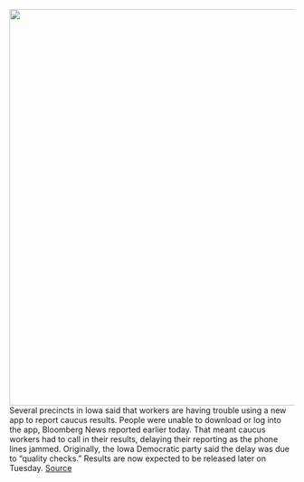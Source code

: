 <img src='https://cdn.vox-cdn.com/thumbor/JW6ySVwSuxqIhiL_y80U0qj15fQ=/0x0:5074x3383/1200x800/filters:focal(2132x1287:2942x2097)/cdn.vox-cdn.com/uploads/chorus_image/image/66245702/1203880819.jpg.0.jpg' width='700px' /><br/>
Several precincts in Iowa said that workers are having trouble using a new app to report caucus results. People were unable to download or log into the app, Bloomberg News reported earlier today. That meant caucus workers had to call in their results, delaying their reporting as the phone lines jammed. Originally, the Iowa Democratic party said the delay was due to “quality checks.” Results are now expected to be released later on Tuesday.
<a href='https://www.theverge.com/2020/2/4/21121903/iowa-results-delay-app-reporting'> Source <a/>